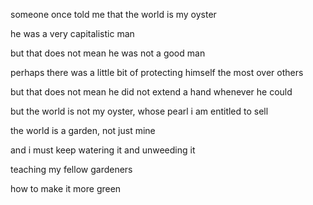 someone once told me that the world is my oyster

he was a very capitalistic man

but that does not mean he was not a good man

perhaps there was a little bit of protecting himself the most over others

but that does not mean he did not extend a hand whenever he could

but the world is not my oyster, whose pearl i am entitled to sell

the world is a garden, not just mine

and i must keep watering it and unweeding it

teaching my fellow gardeners 

how to make it more green